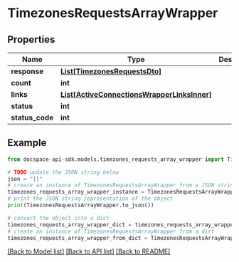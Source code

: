 # TimezonesRequestsArrayWrapper

## Properties

Name | Type | Description | Notes
------------ | ------------- | ------------- | -------------
**response** | [**List[TimezonesRequestsDto]**](TimezonesRequestsDto.md) |  | [optional] 
**count** | **int** |  | [optional] 
**links** | [**List[ActiveConnectionsWrapperLinksInner]**](ActiveConnectionsWrapperLinksInner.md) |  | [optional] 
**status** | **int** |  | [optional] 
**status_code** | **int** |  | [optional] 

## Example

```python
from docspace-api-sdk.models.timezones_requests_array_wrapper import TimezonesRequestsArrayWrapper

# TODO update the JSON string below
json = "{}"
# create an instance of TimezonesRequestsArrayWrapper from a JSON string
timezones_requests_array_wrapper_instance = TimezonesRequestsArrayWrapper.from_json(json)
# print the JSON string representation of the object
print(TimezonesRequestsArrayWrapper.to_json())

# convert the object into a dict
timezones_requests_array_wrapper_dict = timezones_requests_array_wrapper_instance.to_dict()
# create an instance of TimezonesRequestsArrayWrapper from a dict
timezones_requests_array_wrapper_from_dict = TimezonesRequestsArrayWrapper.from_dict(timezones_requests_array_wrapper_dict)
```
[[Back to Model list]](../README.md#documentation-for-models) [[Back to API list]](../README.md#documentation-for-api-endpoints) [[Back to README]](../README.md)


